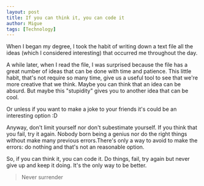 ```yaml
---
layout: post
title: If you can think it, you can code it
author: Migue
tags: [Technology]
---
```


When I began my degree, I took the habit of writing down a text file all the ideas (which I considered interesting) that occurred me throughout the day. 
  
A while later, when I read the file, I was surprised because the file has a great number of ideas that can be
done with time and patience. This little habit, that's not require so many time, give us a useful tool to see that we're more creative that we think. Maybe you can think that an idea can be absurd. But maybe this "stupidity" gives you to another idea that can be cool.
  
Or unless if you want to make a joke to your friends it's could be an interesting option :D
  
Anyway, don't limit yourself nor don't subestimate yourself. If you think that you fail, try it again. Nobody born being a genius nor do the right things without make many previous errors.There's only a way to avoid to make the errors: do nothing and that's not an reasonable option.

So, if you can think it, you can code it. Do things, fail, try again but never give up and keep it doing. It's the only way to be better.


> Never surrender